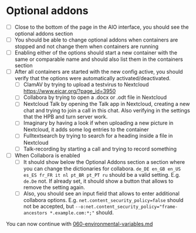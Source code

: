 # Optional addons

- [ ] Close to the bottom of the page in the AIO interface, you should see the optional addons section
- [ ] You should be able to change optional addons when containers are stopped and not change them when containers are running
- [ ] Enabling either of the options should start a new container with the same or comparable name and should also list them in the containers section
- [ ] After all containers are started with the new config active, you should verify that the options were automatically activated/deactivated.
    - [ ] ClamAV by trying to upload a testvirus to Nextcloud https://www.eicar.org/?page_id=3950
    - [ ] Collabora by trying to open a .docx or .odt file in Nextcloud
    - [ ] Nextcloud Talk by opening the Talk app in Nextcloud, creating a new chat and trying to join a call in this chat. Also verifying in the settings that the HPB and turn server work.
    - [ ] Imaginary by having a look if when uploading a new picture in Nextcloud, it adds some log entries to the container
    - [ ] Fulltextsearch by trying to search for a heading inside a file in Nextcloud
    - [ ] Talk-recording by starting a call and trying to record something
- [ ] When Collabora is enabled
    - [ ] It should show below the Optional Addons section a section where you can change the dictionaries for collabora. `de_DE en_GB en_US es_ES fr_FR it nl pt_BR pt_PT ru` should be a valid setting. E.g. `de.De` not. If already set, it should show a button that allows to remove the setting again.
    - [ ] Also, you should see an input field that allows to enter additional collabora options. E.g. `net.content_security_policy=false` should not be accepted, but `--o:net.content_security_policy="frame-ancestors *.example.com:*;"` should.

You can now continue with [060-environmental-variables.md](./060-environmental-variables.md)